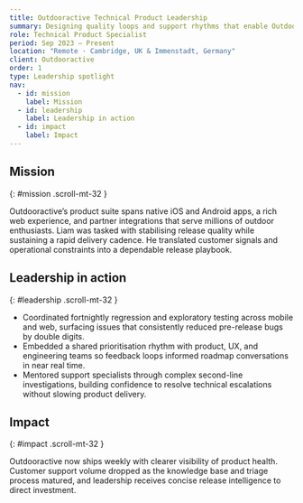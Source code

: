```yaml
---
title: Outdooractive Technical Product Leadership
summary: Designing quality loops and support rhythms that enable Outdooractive’s global platform to release with confidence every week.
role: Technical Product Specialist
period: Sep 2023 – Present
location: "Remote · Cambridge, UK & Immenstadt, Germany"
client: Outdooractive
order: 1
type: Leadership spotlight
nav:
  - id: mission
    label: Mission
  - id: leadership
    label: Leadership in action
  - id: impact
    label: Impact
---
```

## Mission
{: #mission .scroll-mt-32 }

Outdooractive’s product suite spans native iOS and Android apps, a rich web experience, and partner integrations that serve millions of outdoor enthusiasts. Liam was tasked with stabilising release quality while sustaining a rapid delivery cadence. He translated customer signals and operational constraints into a dependable release playbook.

## Leadership in action
{: #leadership .scroll-mt-32 }

- Coordinated fortnightly regression and exploratory testing across mobile and web, surfacing issues that consistently reduced pre-release bugs by double digits.
- Embedded a shared prioritisation rhythm with product, UX, and engineering teams so feedback loops informed roadmap conversations in near real time.
- Mentored support specialists through complex second-line investigations, building confidence to resolve technical escalations without slowing product delivery.

## Impact
{: #impact .scroll-mt-32 }

Outdooractive now ships weekly with clearer visibility of product health. Customer support volume dropped as the knowledge base and triage process matured, and leadership receives concise release intelligence to direct investment.
